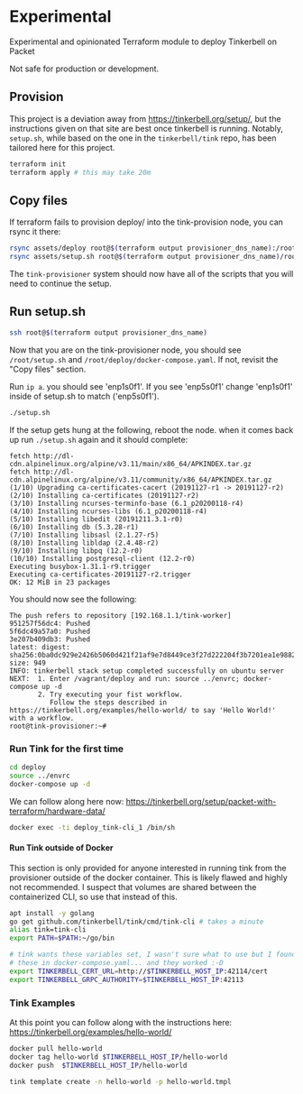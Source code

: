 # Experimental

Experimental and opinionated Terraform module to deploy Tinkerbell on Packet

Not safe for production or development.

## Provision

This project is a deviation away from https://tinkerbell.org/setup/, but the instructions given on that site are best once tinkerbell is running.  Notably, `setup.sh`, while based on the one in the `tinkerbell/tink` repo, has been tailored here for this project.

```sh
terraform init
terraform apply # this may take 20m
```

## Copy files

If terraform fails to provision deploy/ into the tink-provision node, you can rsync it there:

```sh
rsync assets/deploy root@$(terraform output provisioner_dns_name):/root/deploy
rsync assets/setup.sh root@$(terraform output provisioner_dns_name)/root/
```

The `tink-provisioner` system should now have all of the scripts that you will need to continue the setup.

## Run setup.sh

```sh
ssh root@$(terraform output provisioner_dns_name)
```

Now that you are on the tink-provisioner node, you should see `/root/setup.sh` and `/root/deploy/docker-compose.yaml`. If not, revisit the "Copy files" section.

Run `ip a`. you should see 'enp1s0f1'. If you see 'enp5s0f1' change 'enp1s0f1'
inside of setup.sh to match ('enp5s0f1').

```sh
./setup.sh
```

If the setup gets hung at the following, reboot the node. when it comes back up run `./setup.sh` again and it should complete:

```console
fetch http://dl-cdn.alpinelinux.org/alpine/v3.11/main/x86_64/APKINDEX.tar.gz
fetch http://dl-cdn.alpinelinux.org/alpine/v3.11/community/x86_64/APKINDEX.tar.gz
(1/10) Upgrading ca-certificates-cacert (20191127-r1 -> 20191127-r2)
(2/10) Installing ca-certificates (20191127-r2)
(3/10) Installing ncurses-terminfo-base (6.1_p20200118-r4)
(4/10) Installing ncurses-libs (6.1_p20200118-r4)
(5/10) Installing libedit (20191211.3.1-r0)
(6/10) Installing db (5.3.28-r1)
(7/10) Installing libsasl (2.1.27-r5)
(8/10) Installing libldap (2.4.48-r2)
(9/10) Installing libpq (12.2-r0)
(10/10) Installing postgresql-client (12.2-r0)
Executing busybox-1.31.1-r9.trigger
Executing ca-certificates-20191127-r2.trigger
OK: 12 MiB in 23 packages
```

You should now see the following:

```console
The push refers to repository [192.168.1.1/tink-worker]
951257f56dc4: Pushed
5f6dc49a57a0: Pushed
3e207b409db3: Pushed
latest: digest: sha256:0ba0dc929e2426b5060d421f21af9e7d8449ce3f27d222204f3b7201ea1e9882 size: 949
INFO: tinkerbell stack setup completed successfully on ubuntu server
NEXT:  1. Enter /vagrant/deploy and run: source ../envrc; docker-compose up -d
       2. Try executing your fist workflow.
          Follow the steps described in https://tinkerbell.org/examples/hello-world/ to say 'Hello World!' with a workflow.
root@tink-provisioner:~#
```

### Run Tink for the first time

```sh
cd deploy
source ../envrc
docker-compose up -d
```

We can follow along here now: https://tinkerbell.org/setup/packet-with-terraform/hardware-data/

```sh
docker exec -ti deploy_tink-cli_1 /bin/sh
```

#### Run Tink outside of Docker

This section is only provided for anyone interested in running tink from the provisioner outside of the docker container.  This is likely flawed and highly not recommended. I suspect that volumes are shared between the containerized CLI, so use that instead of this.

```sh
apt install -y golang
go get github.com/tinkerbell/tink/cmd/tink-cli # takes a minute
alias tink=tink-cli
export PATH=$PATH:~/go/bin

# tink wants these variables set, I wasn't sure what to use but I found
# these in docker-compose.yaml... and they worked :-D
export TINKERBELL_CERT_URL=http://$TINKERBELL_HOST_IP:42114/cert
export TINKERBELL_GRPC_AUTHORITY=$TINKERBELL_HOST_IP:42113
```

### Tink Examples

At this point you can follow along with the instructions here:
https://tinkerbell.org/examples/hello-world/

```sh
docker pull hello-world
docker tag hello-world $TINKERBELL_HOST_IP/hello-world
docker push  $TINKERBELL_HOST_IP/hello-world

tink template create -n hello-world -p hello-world.tmpl
```
